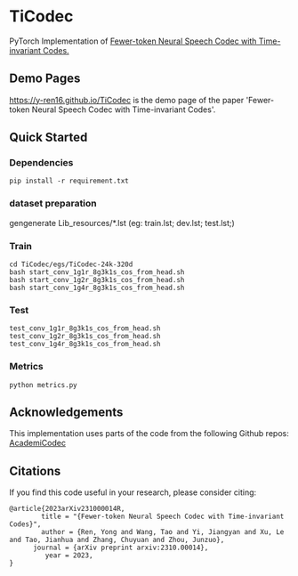 # TiCodec
PyTorch Implementation of
[Fewer-token Neural Speech Codec with Time-invariant Codes.](https://arxiv.org/abs/2310.00014)
## Demo Pages
https://y-ren16.github.io/TiCodec is the demo page of the paper 'Fewer-token Neural Speech Codec with Time-invariant Codes'.
## Quick Started
### Dependencies
```
pip install -r requirement.txt
```
### dataset preparation
gengenerate Lib_resources/*.lst
(eg: train.lst;
dev.lst;
test.lst;)
### Train
```
cd TiCodec/egs/TiCodec-24k-320d
bash start_conv_1g1r_8g3k1s_cos_from_head.sh
bash start_conv_1g2r_8g3k1s_cos_from_head.sh
bash start_conv_1g4r_8g3k1s_cos_from_head.sh
```
### Test
```
test_conv_1g1r_8g3k1s_cos_from_head.sh
test_conv_1g2r_8g3k1s_cos_from_head.sh
test_conv_1g4r_8g3k1s_cos_from_head.sh
```
### Metrics
```
python metrics.py
```
## Acknowledgements
This implementation uses parts of the code from the following Github repos: [AcademiCodec](https://github.com/yangdongchao/AcademiCodec)
## Citations
If you find this code useful in your research, please consider citing:
```
@article{2023arXiv231000014R,
        title = "{Fewer-token Neural Speech Codec with Time-invariant Codes}",
        author = {Ren, Yong and Wang, Tao and Yi, Jiangyan and Xu, Le and Tao, Jianhua and Zhang, Chuyuan and Zhou, Junzuo},
      journal = {arXiv preprint arxiv:2310.00014},
         year = 2023,
}
```
